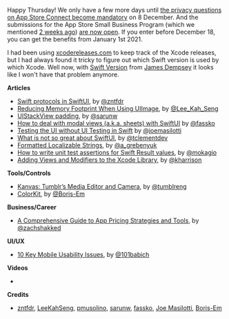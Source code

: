 Happy Thursday! We only have a few more days until [the privacy questions on App Store Connect become mandatory](https://developer.apple.com/news/?id=em8fm29e) on 8 December. And the submissions for the App Store Small Business Program (which we mentioned [2 weeks ago](https://developer.apple.com/news/?id=6lyxewwp)) [are now open](https://developer.apple.com/news/?id=6lyxewwp). If you enter before December 18, you can get the benefits from January 1st 2021.

I had been using [xcodereleases.com](https://xcodereleases.com/) to keep track of the Xcode releases, but I had always found it tricky to figure out which Swift version is used by which Xcode. Well now, with [Swift Version](https://swiftversion.net/) from [James Dempsey](https://www.twitter.com/jamesdempsey) it looks like I won't have that problem anymore. 

**Articles**

* [Swift protocols in SwiftUI](https://fivestars.blog/swiftui/swift-protocols.html), by [@zntfdr](https://twitter.com/zntfdr)
* [Reducing Memory Footprint When Using UIImage](https://swiftsenpai.com/development/reduce-uiimage-memory-footprint/), by [@Lee_Kah_Seng](https://twitter.com/Lee_Kah_Seng)
* [UIStackView padding](https://sarunw.com/posts/uistackview-padding/), by [@sarunw](https://twitter.com/sarunw)
* [How to deal with modal views (a.k.a. sheets) with SwiftUI](https://kristaps.me/swiftui-modal-view/) by [@fassko](https://twitter.com/fassko)
* [Testing the UI without UI Testing in Swift](https://masilotti.com/testing-ui-without-ui-testing/) by [@joemasilotti](https://twitter.com/joemasilotti)
* [What is not so great about SwiftUI](https://tclementdev.com/posts/what_is_not_so_great_about_swiftui.html), by [@tclementdev](https://twitter.com/tclementdev)
* [Formatted Localizable Strings](https://kean.blog/post/formatted-strings), by [@a_grebenyuk](https://twitter.com/a_grebenyuk)
* [How to write unit test assertions for Swift Result values](https://mokacoding.com/blog/how-to-write-tests-for-swift-result/), by [@mokagio](https://twitter.com/mokagio)
* [Adding Views and Modifiers to the Xcode Library](https://useyourloaf.com/blog/adding-views-and-modifiers-to-the-xcode-library/), by [@kharrison](https://twitter.com/kharrison)

**Tools/Controls**

* [Kanvas: Tumblr’s Media Editor and Camera](https://github.com/tumblr/kanvas-ios), by [@tumblreng](https://twitter.com/tumblreng)
* [ColorKit](https://github.com/Boris-Em/ColorKit), by [@Boris-Em](https://twitter.com/boris_em?lang=en)

**Business/Career**

* [A Comprehensive Guide to App Pricing Strategies and Tools](https://blog.zach.so/p/a-comprehensive-guide-to-app-pricing), by [@zachshakked](https://twitter.com/zachshakked)

**UI/UX**

* [10 Key Mobile Usability Issues](https://uxplanet.org/10-key-mobile-usability-issues-7029b8efe119), by [@101babich](https://twitter.com/101babich)

**Videos**

* 

**Credits**

* [zntfdr](https://github.com/zntfdr), [LeeKahSeng](https://github.com/LeeKahSeng), [pmusolino](https://github.com/pmusolino), [sarunw](https://github.com/sarunw), [fassko](https://github.com/fassko), [Joe Masilotti](https://github.com/joemasilotti), [Boris-Em](https://github.com/Boris-Em)
